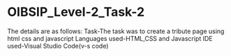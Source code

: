 # OIBSIP_Level-2_Task-2

The details are as follows:
Task-The task was to create a tribute page using html css and javascript
Languages used-HTML,CSS and Javascript
IDE used-Visual Studio Code(v-s code)
